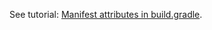 See tutorial: [Manifest attributes in build.gradle](../../../../wiki/Manifest-attributes-in-build.gradle).